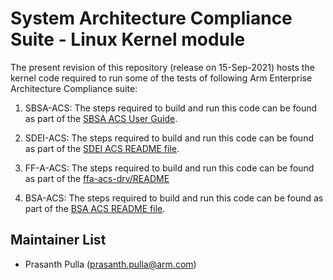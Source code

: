 
# System Architecture Compliance Suite - Linux Kernel module

The present revision of this repository (release on 15-Sep-2021) hosts the kernel code required to run some of the tests of following Arm Enterprise Architecture Compliance suite:

1. SBSA-ACS:
		The steps required to build and run this code can be found as part of the [SBSA ACS User Guide](https://github.com/ARM-software/sbsa-acs/blob/master/docs/Arm_SBSA_Architecture_Compliance_User_Guide.pdf).

2. SDEI-ACS:
		The steps required to build and run this code can be found as part of the [SDEI ACS README file](https://github.com/ARM-software/arm-enterprise-acs/tree/master/sdei#readme).

3. FF-A-ACS:
		The steps required to build and run this code can be found as part of the [ffa-acs-drv/README](./ffa-acs-drv/README.md)

4. BSA-ACS:
		The steps required to build and run this code can be found as part of the [BSA ACS README file](https://github.com/ARM-software/bsa-acs/blob/main/README.md).

## Maintainer List
- Prasanth Pulla (prasanth.pulla@arm.com)
